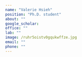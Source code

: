 ```yaml
---
name: "Valerie Hsieh"
position: "Ph.D. student"
about: ""
google_scholar: 
office: ""
lab: ""
image: /ruhr5oistv0gqukwffze.jpg
email: ""
phone: ""
---
```

